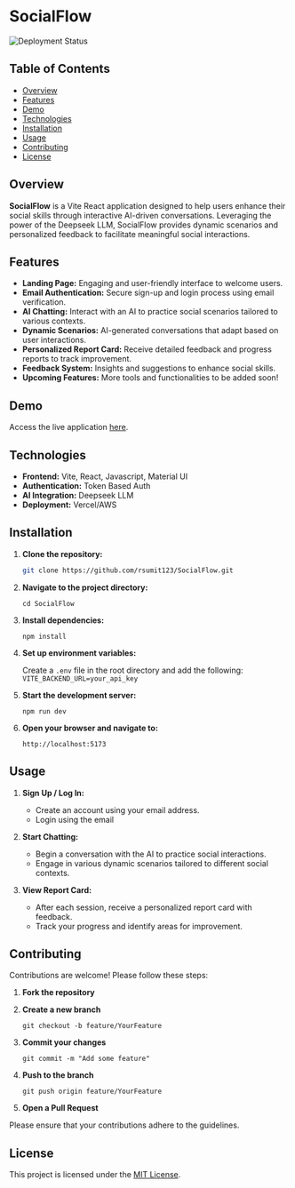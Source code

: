 
# SocialFlow

![Deployment Status](https://img.shields.io/badge/deployed-socialflow.skdev.one-blue)

## Table of Contents

- [Overview](#overview)
- [Features](#features)
- [Demo](#demo)
- [Technologies](#technologies)
- [Installation](#installation)
- [Usage](#usage)
- [Contributing](#contributing)
- [License](#license)

## Overview

**SocialFlow** is a Vite React application designed to help users enhance their social skills through interactive AI-driven conversations. Leveraging the power of the Deepseek LLM, SocialFlow provides dynamic scenarios and personalized feedback to facilitate meaningful social interactions.

## Features

- **Landing Page:** Engaging and user-friendly interface to welcome users.
- **Email Authentication:** Secure sign-up and login process using email verification.
- **AI Chatting:** Interact with an AI to practice social scenarios tailored to various contexts.
- **Dynamic Scenarios:** AI-generated conversations that adapt based on user interactions.
- **Personalized Report Card:** Receive detailed feedback and progress reports to track improvement.
- **Feedback System:** Insights and suggestions to enhance social skills.
- **Upcoming Features:** More tools and functionalities to be added soon!

## Demo

Access the live application [here](https://socialflow.skdev.one).

## Technologies

- **Frontend:** Vite, React, Javascript, Material UI
- **Authentication:** Token Based Auth
- **AI Integration:** Deepseek LLM
- **Deployment:** Vercel/AWS

## Installation

1. **Clone the repository:**

   ```bash
   git clone https://github.com/rsumit123/SocialFlow.git
2.  **Navigate to the project directory:**
    
    `cd SocialFlow` 
    
3.  **Install dependencies:**

    
    `npm install` 
    
4.  **Set up environment variables:**
    
    Create a `.env` file in the root directory and add the following: 
    `VITE_BACKEND_URL=your_api_key`
    
    
6.  **Start the development server:**
 
    `npm run dev` 
    
7.  **Open your browser and navigate to:**
  
    `http://localhost:5173` 
    

## Usage

1.  **Sign Up / Log In:**
    
    -   Create an account using your email address.
    -   Login using the email
2.  **Start Chatting:**
    
    -   Begin a conversation with the AI to practice social interactions.
    -   Engage in various dynamic scenarios tailored to different social contexts.
3.  **View Report Card:**
    
    -   After each session, receive a personalized report card with feedback.
    -   Track your progress and identify areas for improvement.

## Contributing

Contributions are welcome! Please follow these steps:

1.  **Fork the repository**
    
2.  **Create a new branch**
      
    `git checkout -b feature/YourFeature` 
    
3.  **Commit your changes**
   
    `git commit -m "Add some feature"` 
    
4.  **Push to the branch**
    
   
    `git push origin feature/YourFeature` 
    
5.  **Open a Pull Request**
    

Please ensure that your contributions adhere to the guidelines.

## License

This project is licensed under the [MIT License](https://opensource.org/license/mit).
